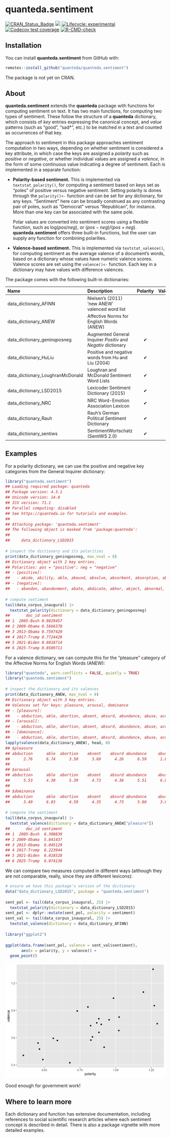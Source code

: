 
# quanteda.sentiment

<!-- badges: start -->

[![CRAN_Status_Badge](http://www.r-pkg.org/badges/version/quanteda.sentiment)](https://cran.r-project.org/package=quanteda.sentiment)
[![](https://img.shields.io/badge/devel%20version-0.31-royalblue.svg)](https://github.com/quanteda/quanteda.sentiment)
[![Lifecycle:
experimental](https://img.shields.io/badge/lifecycle-experimental-orange.svg)](https://lifecycle.r-lib.org/articles/stages.html#experimental)
[![Codecov test
coverage](https://codecov.io/gh/quanteda/quanteda.sentiment/branch/master/graph/badge.svg)](https://app.codecov.io/gh/quanteda/quanteda.sentiment?branch=master)
[![R-CMD-check](https://github.com/quanteda/quanteda.sentiment/actions/workflows/R-CMD-check.yaml/badge.svg)](https://github.com/quanteda/quanteda.sentiment/actions/workflows/R-CMD-check.yaml)
<!-- badges: end -->

## Installation

You can install **quanteda.sentiment** from GitHub with:

``` r
remotes::install_github("quanteda/quanteda.sentiment")
```

The package is not yet on CRAN.

## About

**quanteda.sentiment** extends the **quanteda** package with functions
for computing sentiment on text. It has two main functions, for
computing two types of sentiment. These follow the structure of a
**quanteda** dictionary, which consists of *key* entries expressing the
canonical concept, and *value* patterns (such as “good”, “sad\*“, etc.)
to be matched in a text and counted as occurrences of that key.

The approach to sentiment in this package approaches sentiment
computation in two ways, depending on whether sentiment is considered a
key attribute, in which case the keys are assigned a *polarity* such as
*positive* or *negative*, or whether individual values are assigned a
*valence*, in the form of some continuous value indicating a degree of
sentiment. Each is implemented in a separate function:

- **Polarity-based sentiment.** This is implemented via
  `textstat_polarity()`, for computing a sentiment based on keys set as
  “poles” of positive versus negative sentiment. Setting polarity is
  dones through the `polarity()<-` function and can be set for any
  dictionary, for any keys. “Sentiment” here can be broadly construed as
  any contrasting pair of poles, such as “Democrat” versus “Republican”,
  for instance. More than one key can be associated with the same pole.

  Polar values are converted into sentiment scores using a flexible
  function, such as $\mathrm{log}(pos / neg)$, or
  $(pos - neg)/(pos + neg)$. **quanteda.sentiment** offers three
  built-in functions, but the user can supply any function for combining
  polarities.

- **Valence-based sentiment.** This is implemented via
  `textstat_valence()`, for computing sentiment as the average valence
  of a document’s words, based on a dictionary whose values have numeric
  valence scores. Valence scores are set using the `valence()<-`
  function. Each key in a dictionary may have values with difference
  valences.

The package comes with the following built-in dictionaries:

| Name | Description | Polarity | Valence |
|:---|:---|:--:|:--:|
| data_dictionary_AFINN | Nielsen’s (2011) ‘new ANEW’ valenced word list |  | ✔ |
| data_dictionary_ANEW | Affective Norms for English Words (ANEW) |  | ✔ |
| data_dictionary_geninqposneg | Augmented General Inquirer *Positiv* and *Negativ* dictionary | ✔ |  |
| data_dictionary_HuLiu | Positive and negative words from Hu and Liu (2004) | ✔ |  |
| data_dictionary_LoughranMcDonald | Loughran and McDonald Sentiment Word Lists | ✔ |  |
| data_dictionary_LSD2015 | Lexicoder Sentiment Dictionary (2015) | ✔ |  |
| data_dictionary_NRC | NRC Word-Emotion Association Lexicon | ✔ |  |
| data_dictionary_Rauh | Rauh’s German Political Sentiment Dictionary | ✔ |  |
| data_dictionary_sentiws | SentimentWortschatz (SentiWS 2.0) | ✔ | ✔ |

## Examples

For a polarity dictionary, we can use the positive and negative key
categories from the General Inquirer dictionary:

``` r
library("quanteda.sentiment")
## Loading required package: quanteda
## Package version: 4.3.1
## Unicode version: 14.0
## ICU version: 71.1
## Parallel computing: disabled
## See https://quanteda.io for tutorials and examples.
## 
## Attaching package: 'quanteda.sentiment'
## The following object is masked from 'package:quanteda':
## 
##     data_dictionary_LSD2015

# inspect the dictionary and its polarities
print(data_dictionary_geninqposneg, max_nval = 8)
## Dictionary object with 2 key entries.
## Polarities: pos = "positive"; neg = "negative" 
## - [positive]:
##   - abide, ability, able, abound, absolve, absorbent, absorption, abundance [ ... and 1,645 more ]
## - [negative]:
##   - abandon, abandonment, abate, abdicate, abhor, abject, abnormal, abolish [ ... and 2,002 more ]

# compute sentiment
tail(data_corpus_inaugural) |>
  textstat_polarity(dictionary = data_dictionary_geninqposneg)
##       doc_id sentiment
## 1  2005-Bush 0.9829457
## 2 2009-Obama 0.5666378
## 3 2013-Obama 0.7597420
## 4 2017-Trump 0.7724428
## 5 2021-Biden 0.6018714
## 6 2025-Trump 0.8589711
```

For a valence dictionary, we can compute this for the “pleasure”
category of the Affective Norms for English Words (ANEW):

``` r
library("quanteda", warn.conflicts = FALSE, quietly = TRUE)
library("quanteda.sentiment")

# inspect the dictionary and its valences
print(data_dictionary_ANEW, max_nval = 8)
## Dictionary object with 3 key entries.
## Valences set for keys: pleasure, arousal, dominance 
## - [pleasure]:
##   - abduction, able, abortion, absent, absurd, abundance, abuse, accept [ ... and 2,463 more ]
## - [arousal]:
##   - abduction, able, abortion, absent, absurd, abundance, abuse, accept [ ... and 2,463 more ]
## - [dominance]:
##   - abduction, able, abortion, absent, absurd, abundance, abuse, accept [ ... and 2,463 more ]
lapply(valence(data_dictionary_ANEW), head, 8)
## $pleasure
## abduction      able  abortion    absent    absurd abundance     abuse    accept 
##      2.76      6.74      3.50      3.69      4.26      6.59      1.80      6.80 
## 
## $arousal
## abduction      able  abortion    absent    absurd abundance     abuse    accept 
##      5.53      4.30      5.39      4.73      4.36      5.51      6.83      5.53 
## 
## $dominance
## abduction      able  abortion    absent    absurd abundance     abuse    accept 
##      3.49      6.83      4.59      4.35      4.73      5.80      3.69      5.41

# compute the sentiment
tail(data_corpus_inaugural) |>
  textstat_valence(dictionary = data_dictionary_ANEW["pleasure"])
##       doc_id sentiment
## 1  2005-Bush  6.308839
## 2 2009-Obama  5.841437
## 3 2013-Obama  6.045129
## 4 2017-Trump  6.223944
## 5 2021-Biden  6.018528
## 6 2025-Trump  6.074136
```

We can compare two measures computed in different ways (although they
are not comparable, really, since they are different lexicons):

``` r
# ensure we have this package's version of the dictionary
data("data_dictionary_LSD2015", package = "quanteda.sentiment")

sent_pol <- tail(data_corpus_inaugural, 25) |>
  textstat_polarity(dictionary = data_dictionary_LSD2015)
sent_pol <- dplyr::mutate(sent_pol, polarity = sentiment)
sent_val <- tail(data_corpus_inaugural, 25) |>
  textstat_valence(dictionary = data_dictionary_AFINN)

library("ggplot2")

ggplot(data.frame(sent_pol, valence = sent_val$sentiment),
       aes(x = polarity, y = valence)) +
  geom_point()
```

![](man/images/unnamed-chunk-6-1.png)<!-- -->

Good enough for government work!

## Where to learn more

Each dictionary and function has extensive documentation, including
references to social scientific research articles where each sentiment
concept is described in detail. There is also a package vignette with
more detailed examples.
